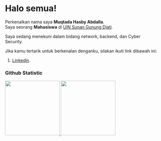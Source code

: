 # Halo semua! 
Perkenalkan nama saya **Muqtada Hasby Abdalla**.<br>
Saya seorang **Mahasiswa** di [UIN Sunan Gunung Djati](https://uinsgd.ac.id/).<br>

Saya sedang menekuni dalam bidang network, backend, dan Cyber Security.<br>

Jika kamu tertarik untuk berkenalan denganku, silakan ikuti link dibawah ini:
1. [Linkedin](https://www.linkedin.com/in/muqtada-hasby-abdalla?utm_source=share&utm_campaign=share_via&utm_content=profile&utm_medium=android_app).

### Github Statistic
<p align="left">
<a href="https://github.com/Yukihine12">
  <img height="180em" src="https://github-readme-stats-eight-theta.vercel.app/api?username=Yukihine12&show_icons=true&theme=algolia&include_all_commits=true&count_private=true"/>
  <img height="180em" src="https://github-readme-stats-eight-theta.vercel.app/api/top-langs/?username=Yukihine12&layout=compact&layout=compact&theme=algolia"/>
</a>
</p>
